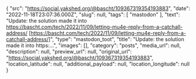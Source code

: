 {
  "src": "https://social.yakshed.org/@bascht/109367319354193883",
  "date": "2022-11-18T23:07:36.000Z",
  "slug": null,
  "tags": [
    "mastodon"
  ],
  "text": "Update: the solution made it into https://bascht.com/tech/2022/11/09/letting-mu4e-reply-from-a-catchall-address/ [https://bascht.com/tech/2022/11/09/letting-mu4e-reply-from-a-catchall-address/]",
  "type": "mastodon_toot",
  "title": "Update: the solution made it into https:…",
  "images": [],
  "category": "posts",
  "media_url": null,
  "description": null,
  "preview_url": null,
  "original_url": "https://social.yakshed.org/@bascht/109367319354193883",
  "location_latitude": null,
  "additional_payload": null,
  "location_longitude": null
}